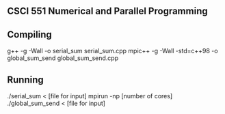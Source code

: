 CSCI 551 Numerical and Parallel Programming
-------------------------------------------

Compiling
---------

g++ -g -Wall -o serial_sum serial_sum.cpp
mpic++ -g -Wall -std=c++98 -o global_sum_send global_sum_send.cpp

Running
-------

./serial_sum < [file for input]
mpirun -np [number of cores] ./global_sum_send < [file for input]
